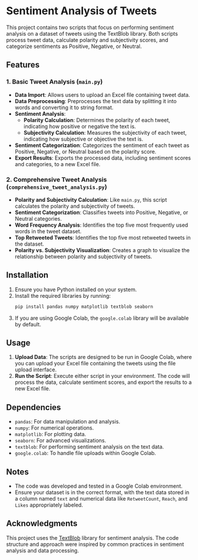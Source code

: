 # Sentiment Analysis of Tweets

This project contains two scripts that focus on performing sentiment analysis on a dataset of tweets using the TextBlob library. Both scripts process tweet data, calculate polarity and subjectivity scores, and categorize sentiments as Positive, Negative, or Neutral.

## Features

### 1. Basic Tweet Analysis (`main.py`)

- **Data Import**: Allows users to upload an Excel file containing tweet data.
- **Data Preprocessing**: Preprocesses the text data by splitting it into words and converting it to string format.
- **Sentiment Analysis**:
  - **Polarity Calculation**: Determines the polarity of each tweet, indicating how positive or negative the text is.
  - **Subjectivity Calculation**: Measures the subjectivity of each tweet, indicating how subjective or objective the text is.
- **Sentiment Categorization**: Categorizes the sentiment of each tweet as Positive, Negative, or Neutral based on the polarity score.
- **Export Results**: Exports the processed data, including sentiment scores and categories, to a new Excel file.

### 2. Comprehensive Tweet Analysis (`comprehensive_tweet_analysis.py`)

- **Polarity and Subjectivity Calculation**: Like `main.py`, this script calculates the polarity and subjectivity of tweets.
- **Sentiment Categorization**: Classifies tweets into Positive, Negative, or Neutral categories.
- **Word Frequency Analysis**: Identifies the top five most frequently used words in the tweet dataset.
- **Top Retweeted Tweets**: Identifies the top five most retweeted tweets in the dataset.
- **Polarity vs. Subjectivity Visualization**: Creates a graph to visualize the relationship between polarity and subjectivity of tweets.

## Installation

1. Ensure you have Python installed on your system.
2. Install the required libraries by running:
   ```bash
   pip install pandas numpy matplotlib textblob seaborn
   ```
3. If you are using Google Colab, the `google.colab` library will be available by default.

## Usage

1. **Upload Data**: The scripts are designed to be run in Google Colab, where you can upload your Excel file containing the tweets using the file upload interface.
2. **Run the Script**: Execute either script in your environment. The code will process the data, calculate sentiment scores, and export the results to a new Excel file.

## Dependencies

- `pandas`: For data manipulation and analysis.
- `numpy`: For numerical operations.
- `matplotlib`: For plotting data.
- `seaborn`: For advanced visualizations.
- `textblob`: For performing sentiment analysis on the text data.
- `google.colab`: To handle file uploads within Google Colab.

## Notes

- The code was developed and tested in a Google Colab environment.
- Ensure your dataset is in the correct format, with the text data stored in a column named `text` and numerical data like `RetweetCount`, `Reach`, and `Likes` appropriately labeled.

## Acknowledgments

This project uses the [TextBlob](https://textblob.readthedocs.io/en/dev/) library for sentiment analysis. The code structure and approach were inspired by common practices in sentiment analysis and data processing.
